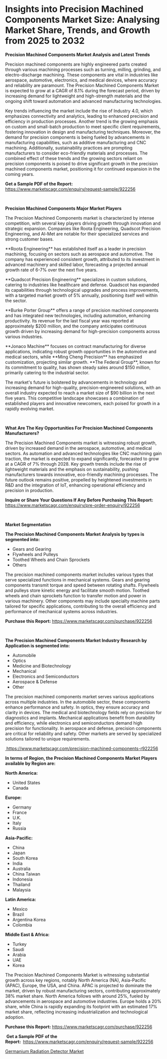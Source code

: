 <p><h1>Insights into Precision Machined Components Market Size: Analysing Market Share, Trends, and Growth from 2025 to 2032</h1></p><p><strong>Precision Machined Components Market Analysis and Latest Trends</strong></p>
<p><p>Precision machined components are highly engineered parts created through various machining processes such as turning, milling, grinding, and electro-discharge machining. These components are vital in industries like aerospace, automotive, electronics, and medical devices, where accuracy and reliability are paramount. The Precision Machined Components Market is expected to grow at a CAGR of 8.1% during the forecast period, driven by increasing demand for lightweight and high-strength materials and the ongoing shift toward automation and advanced manufacturing technologies.</p><p>Key trends influencing the market include the rise of Industry 4.0, which emphasizes connectivity and analytics, leading to enhanced precision and efficiency in production processes. Another trend is the growing emphasis on custom and small-batch production to meet specific client requirements, fostering innovation in design and manufacturing techniques. Moreover, the demand for precision components is being fueled by advancements in manufacturing capabilities, such as additive manufacturing and CNC machining. Additionally, sustainability practices are prompting manufacturers to consider eco-friendly materials and processes. The combined effect of these trends and the growing sectors reliant on precision components is poised to drive significant growth in the precision machined components market, positioning it for continued expansion in the coming years.</p></p>
<p><strong>Get a Sample PDF of the Report:&nbsp;</strong> <a href="https://www.marketscagr.com/enquiry/request-sample/922256?utm_campaign=2935&utm_medium=2&utm_source=Github&utm_content=ia&utm_term=06042025&utm_id=precision-machined-components">https://www.marketscagr.com/enquiry/request-sample/922256</a></p>
<p>&nbsp;</p>
<p><strong>Precision Machined Components Major Market Players</strong></p>
<p><p>The Precision Machined Components market is characterized by intense competition, with several key players driving growth through innovation and strategic expansion. Companies like Roota Engineering, Quadscot Precision Engineering, and Al-Met are notable for their specialized services and strong customer bases.</p><p>**Roota Engineering** has established itself as a leader in precision machining, focusing on sectors such as aerospace and automotive. The company has experienced consistent growth, attributed to its investment in advanced machinery and skilled labor, forecasting a projected annual growth rate of 6-7% over the next five years.</p><p>**Quadscot Precision Engineering** specializes in custom solutions, catering to industries like healthcare and defense. Quadscot has expanded its capabilities through technological upgrades and process improvements, with a targeted market growth of 5% annually, positioning itself well within the sector.</p><p>**Burke Porter Group** offers a range of precision machined components and has integrated new technologies, including automation, enhancing productivity. Its revenue for the last fiscal year was reported at approximately $200 million, and the company anticipates continuous growth driven by increasing demand for high-precision components across various industries.</p><p>**Jonaco Machine** focuses on contract manufacturing for diverse applications, indicating robust growth opportunities in the automotive and medical sectors, while **Ming Cheng Precision** has emphasized customization, projecting similar growth. **The Federal Group**, known for its commitment to quality, has shown steady sales around $150 million, primarily catering to the industrial sector.</p><p>The market's future is bolstered by advancements in technology and increasing demand for high-quality, precision-engineered solutions, with an overall industry expected to reach a market size of $90 billion in the next five years. This competitive landscape showcases a combination of established players and innovative newcomers, each poised for growth in a rapidly evolving market.</p></p>
<p>&nbsp;</p>
<p><strong>What Are The Key Opportunities For Precision Machined Components Manufacturers?</strong></p>
<p><p>The Precision Machined Components market is witnessing robust growth, driven by increased demand in the aerospace, automotive, and medical sectors. As automation and advanced technologies like CNC machining gain traction, the market is expected to expand significantly, forecasted to grow at a CAGR of 7% through 2028. Key growth trends include the rise of lightweight materials and the emphasis on sustainability, pushing manufacturers towards innovative, eco-friendly machining processes. The future outlook remains positive, propelled by heightened investments in R&D and the integration of IoT, enhancing operational efficiency and precision in production.</p></p>
<p><strong>Inquire or Share Your Questions If Any Before Purchasing This Report:</strong> <a href="https://www.marketscagr.com/enquiry/pre-order-enquiry/922256?utm_campaign=2935&utm_medium=2&utm_source=Github&utm_content=ia&utm_term=06042025&utm_id=precision-machined-components">https://www.marketscagr.com/enquiry/pre-order-enquiry/922256</a></p>
<p>&nbsp;</p>
<p><strong>Market Segmentation</strong></p>
<p><strong>The Precision Machined Components Market Analysis by types is segmented into:</strong></p>
<p><ul><li>Gears and Gearing</li><li>Flywheels and Pulleys</li><li>Toothed Wheels and Chain Sprockets</li><li>Others</li></ul></p>
<p><p>The precision machined components market includes various types that serve specialized functions in mechanical systems. Gears and gearing components transmit torque and speed between rotating shafts. Flywheels and pulleys store kinetic energy and facilitate smooth motion. Toothed wheels and chain sprockets function to transfer motion and power in various machinery. Other components may include specialty machine parts tailored for specific applications, contributing to the overall efficiency and performance of mechanical systems across industries.</p></p>
<p><strong>Purchase this Report:&nbsp;</strong><a href="https://www.marketscagr.com/purchase/922256?utm_campaign=2935&utm_medium=2&utm_source=Github&utm_content=ia&utm_term=06042025&utm_id=precision-machined-components">https://www.marketscagr.com/purchase/922256</a></p>
<p>&nbsp;</p>
<p><strong>The Precision Machined Components Market Industry Research by Application is segmented into:</strong></p>
<p><ul><li>Automobile</li><li>Optics</li><li>Medicine and Biotechnology</li><li>Mechanical</li><li>Electronics and Semiconductors</li><li>Aerospace & Defense</li><li>Other</li></ul></p>
<p><p>The precision machined components market serves various applications across multiple industries. In the automobile sector, these components enhance performance and safety. In optics, they ensure accuracy and clarity in devices. The medical and biotechnology fields rely on precision for diagnostics and implants. Mechanical applications benefit from durability and efficiency, while electronics and semiconductors demand high precision for functionality. In aerospace and defense, precision components are critical for reliability and safety. Other markets are served by specialized solutions tailored to unique requirements.</p></p>
<p><a href="https://www.marketscagr.com/precision-machined-components-r922256?utm_campaign=2935&utm_medium=2&utm_source=Github&utm_content=ia&utm_term=06042025&utm_id=precision-machined-components">&nbsp;https://www.marketscagr.com/precision-machined-components-r922256</a></p>
<p><strong>In terms of Region, the Precision Machined Components Market Players available by Region are:</strong></p>
<p>
    <p> <strong> North America: </strong>
        <ul>
            <li>United States</li>
            <li>Canada</li>
        </ul>
        </p> 
    <p> <strong> Europe: </strong>
        <ul>
            <li>Germany</li>
            <li>France</li>
            <li>U.K.</li>
            <li>Italy</li>
            <li>Russia</li>
        </ul>
        </p> 
    <p> <strong> Asia-Pacific: </strong>
        <ul>
            <li>China</li>
            <li>Japan</li>
            <li>South Korea</li>
            <li>India</li>
            <li>Australia</li>
            <li>China Taiwan</li>
            <li>Indonesia</li>
            <li>Thailand</li>
            <li>Malaysia</li>
        </ul>
        </p> 
    <p> <strong> Latin America: </strong>
        <ul>
            <li>Mexico</li>
            <li>Brazil</li>
            <li>Argentina Korea</li>
            <li>Colombia</li>
        </ul>
        </p> 
    <p> <strong> Middle East & Africa: </strong>
        <ul>
            <li>Turkey</li>
            <li>Saudi</li>
            <li>Arabia</li>
            <li>UAE</li>
            <li>Korea</li>
        </ul>
    </p>
    </p>
<p><p>The Precision Machined Components Market is witnessing substantial growth across key regions, notably North America (NA), Asia-Pacific (APAC), Europe, the USA, and China. APAC is projected to dominate the market, driven by robust manufacturing sectors, contributing approximately 38% market share. North America follows with around 25%, fueled by advancements in aerospace and automotive industries. Europe holds a 20% share, while China is rapidly expanding its footprint with an estimated 17% market share, reflecting increasing industrialization and technological adoption.</p></p>
<p><strong>Purchase this Report: </strong><a href="https://www.marketscagr.com/purchase/922256?utm_campaign=2935&utm_medium=2&utm_source=Github&utm_content=ia&utm_term=06042025&utm_id=precision-machined-components">https://www.marketscagr.com/purchase/922256</a></p>
<p>&nbsp;<strong>Get a Sample PDF of the Report:&nbsp;&nbsp;</strong><a href="https://www.marketscagr.com/enquiry/request-sample/922256?utm_campaign=2935&utm_medium=2&utm_source=Github&utm_content=ia&utm_term=06042025&utm_id=precision-machined-components">https://www.marketscagr.com/enquiry/request-sample/922256</a></p>
<p><strong></strong></p>
<p><p><a href="https://github.com/djibenesha/Market-Research-Report-List-1/blob/main/germanium-radiation-detector-market.md?utm_campaign=2935&utm_medium=2&utm_source=Github&utm_content=ia&utm_term=06042025&utm_id=precision-machined-components">Germanium Radiation Detector Market</a></p></p>